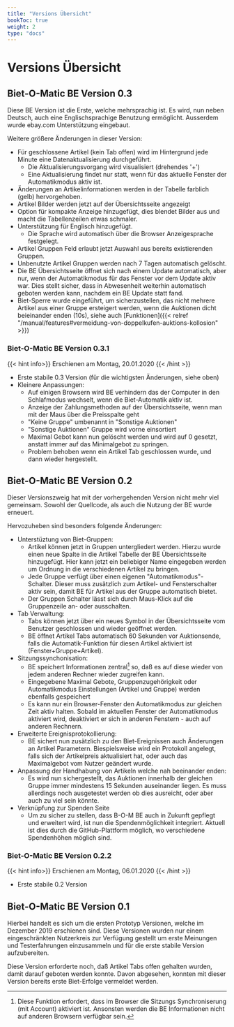 ```yaml
---
title: "Versions Übersicht"
bookToc: true
weight: 2
type: "docs"
---
```


# Versions Übersicht

## Biet-O-Matic BE Version 0.3
Diese BE Version ist die Erste, welche mehrsprachig ist. Es wird, nun neben Deutsch, auch eine Englischsprachige
Benutzung ermöglicht. Ausserdem wurde ebay.com Unterstützung eingebaut. 

Weitere größere Änderungen in dieser Version:
* Für geschlossene Artikel (kein Tab offen) wird im Hintergrund jede Minute eine Datenaktualisierung durchgeführt.
    * Die Aktualisierungsvorgang wird visualisiert (drehendes '+')
    * Eine Aktualisierung findet nur statt, wenn für das aktuelle Fenster der Automatikmodus aktiv ist.
* Änderungen an Artikelinformationen werden in der Tabelle farblich (gelb) hervorgehoben. 
* Artikel Bilder werden jetzt auf der Übersichtsseite angezeigt
* Option für kompakte Anzeige hinzugefügt, dies blendet Bilder aus und macht die Tabellenzeilen etwas schmaler.
* Unterstützung für Englisch hinzugefügt.
    * Die Sprache wird automatisch über die Browser Anzeigesprache festgelegt.
* Artikel Gruppen Feld erlaubt jetzt Auswahl aus bereits existierenden Gruppen.
* Unbenutzte Artikel Gruppen werden nach 7 Tagen automatisch gelöscht.
* Die BE Übersichtsseite öffnet sich nach einem Update automatisch, aber nur,
  wenn der Automatikmodus für das Fenster vor dem Update aktiv war.
  Dies stellt sicher, dass in Abwesenheit weiterhin automatisch geboten werden kann, nachdem ein BE Update statt fand.
* Biet-Sperre wurde eingeführt, um sicherzustellen, das nicht mehrere Artikel aus einer Gruppe ersteigert werden,
  wenn die Auktionen dicht beieinander enden (10s), siehe auch [Funktionen]({{< relref "/manual/features#vermeidung-von-doppelkufen-auktions-kollosion" >}})

### Biet-O-Matic BE Version 0.3.1
{{< hint info>}}
Erschienen am Montag, 20.01.2020 
{{< /hint >}}

* Erste stabile 0.3 Version (für die wichtigsten Änderungen, siehe oben)
* Kleinere Anpassungen:
    * Auf einigen Browsern wird BE verhindern das der Computer in den Schlafmodus wechselt, wenn die Biet-Automatik aktiv ist.
    * Anzeige der Zahlungsmethoden auf der Übersichtsseite, wenn man mit der Maus über die Preisspalte geht
    * "Keine Gruppe" umbenannt in "Sonstige Auktionen"
    * "Sonstige Auktionen" Gruppe wird vorne einsortiert
    * Maximal Gebot kann nun gelöscht werden und wird auf 0 gesetzt, anstatt immer auf das Minimalgebot zu springen.
    * Problem behoben wenn ein Artikel Tab geschlossen wurde, und dann wieder hergestellt.

## Biet-O-Matic BE Version 0.2
Dieser Versionszweig hat mit der vorhergehenden Version nicht mehr viel gemeinsam. Sowohl der Quellcode, als auch die
Nutzung der BE wurde erneuert.

Hervozuheben sind besonders folgende Änderungen:

* Unterstüztung von Biet-Gruppen:  
    * Artikel können jetzt in Gruppen untergliedert werden. Hierzu wurde einen neue Spalte in die Artikel Tabelle der
    BE Übersichtsseite hinzugefügt. Hier kann jetzt ein beliebiger Name eingegeben werden um Ordnung in die 
    verschiedenen Artikel zu bringen.
    * Jede Gruppe verfügt über einen eigenen "Automatikmodus"-Schalter. Dieser muss zusätzlich zum Artikel- und 
    Fensterschalter aktiv sein, damit BE für Artikel aus der Gruppe automatisch bietet.
    * Der Gruppen Schalter lässt sich durch Maus-Klick auf die Gruppenzeile an- oder ausschalten. 
* Tab Verwaltung:
    * Tabs können jetzt über ein neues Symbol in der Übersichtsseite vom Benutzer geschlossen und wieder geöffnet werden.
    * BE öffnet Artikel Tabs automatisch 60 Sekunden vor Auktionsende, falls die Automatik-Funktion für diesen Artikel
    aktiviert ist (Fenster+Gruppe+Artikel).
* Sitzungssynchonisation:
    * BE speichert Informationen zentral[^1] so, daß es auf diese wieder von jedem anderen Rechner wieder zugreifen kann.
    * Eingegebene Maximal Gebote, Gruppenzugehörigkeit oder Automatikmodus Einstellungen (Artikel und Gruppe) werden
      ebenfalls gespeichert
    * Es kann nur ein Browser-Fenster den Automatikmodus zur gleichen Zeit aktiv halten.
     Sobald im aktuellen Fenster der Automatikmodus aktiviert wird, deaktiviert er sich in anderen Fenstern - auch auf
     anderen Rechnern.
* Erweiterte Ereignisprotokollierung:
    * BE sichert nun zusätzlich zu den Biet-Ereignissen auch Änderungen an Artikel Parametern. Biespielsweise wird ein
    Protokoll angelegt, falls sich der Artikelpreis aktualisiert hat, oder auch das Maximalgebot vom Nutzer geändert wurde.
* Anpassung der Handhabung von Artikeln welche nah beeinander enden:
    * Es wird nun sichergestellt, das Auktionen innerhalb der gleichen Gruppe immer mindestens 15 Sekunden auseinander
    liegen. Es muss allerdings noch ausgetestet werden ob dies ausreicht, oder aber auch zu viel sein könnte.
* Verknüpfung zur Spenden Seite
    * Um zu sicher zu stellen, dass B-O-M BE auch in Zukunft gepflegt und erweitert wird, ist nun die Spendenmöglichkeit
    integriert. Aktuell ist dies durch die GitHub-Plattform möglich, wo verschiedene Spendenhöhen möglich sind.

### Biet-O-Matic BE Version 0.2.2
{{< hint info>}}
Erschienen am Montag, 06.01.2020 
{{< /hint >}} 
* Erste stabile 0.2 Version

## Biet-O-Matic BE Version 0.1
Hierbei handelt es sich um die ersten Prototyp Versionen, welche im Dezember 2019 erschienen sind. Diese Versionen
wurden nur einem eingeschränkten Nutzerkreis zur Verfügung gestellt um erste Meinungen und Testerfahrungen einzusammeln
und für die erste stabile Version aufzubereiten.

Diese Version erforderte noch, daß Artikel Tabs offen gehalten wurden, damit darauf geboten werden konnte.
Davon abgesehen, konnten mit dieser Version bereits erste Biet-Erfolge vermeldet werden.

[^1]: Diese Funktion erfordert, dass im Browser die Sitzungs Synchroniserung (mit Account) aktiviert ist.
Ansonsten werden die BE Informationen nicht auf anderen Browsern verfügbar sein.